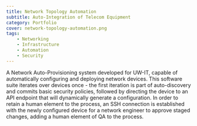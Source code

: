 ```yaml
---
title: Network Topology Automation
subtitle: Auto-Integration of Telecom Equipment
category: Portfolio
cover: network-topology-automation.png
tags:
    - Networking
    - Infrastructure
    - Automation
    - Security
---
```


A Network Auto-Provisioning system developed for UW-IT, capable of automatically configuring and deploying network devices. This software suite iterates over devices once - the first iteration is part of auto-discovery and commits basic security policies, followed by directing the device to an API endpoint that will dynamically generate a configuration. In order to retain a human element to the process, an SSH connection is established with the newly configured device for a network engineer to approve staged changes, adding a human element of QA to the process.
